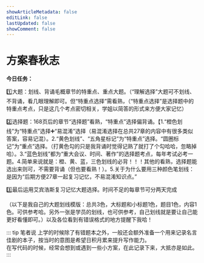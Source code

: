 ```yaml
---
showArticleMetadata: false
editLink: false
lastUpdated: false
showComment: false
---
```


# 方案春秋志

**今日任务：**

1️⃣大题：划线、背诵毛概章节的特重点、重点大题。（“理解选择”大题可不划线、不背诵，看几眼理解即可。但“特重点选择”需看熟，（“特重点选择”是选择题中的特重点考点，只是这几个考点密切相关，学姐以简答的形式来方便大家记忆）

2️⃣选择题：168页后的章节“选择题”看熟，“特重点”选择偏背诵。【1.“橙色划线”为“特重点”选择➕“易混淆”选择（易混淆选择在总共27章的内容中有很多类似答案，容易记混）。2.“黄色划线”、“五角星标记”为“特重点”选择。“圆圈标记”为“重点”选择。（打黄色勾的只是我背诵时觉得记熟了就打了个勾哈哈，忽略掉哈）。3.“蓝色划线”都为“重大会议、时间、著作”的选择题考点，每年考试必考一题。4.简单来说就是：橙、黄、蓝，三色划线的必背！！！其他的看熟，选择题能选出来则可，不需要背诵（但也要看熟！）。5.关于为什么要用三种颜色笔划线：是因为“后期方便27章一起复习记忆，不易混淆知识点。”

3️⃣最后运用艾宾浩斯复习记忆大题选择。时间不足的每章节可分两天完成

 

（以下是我自己的大题划线模版：总共3色，大标题和小标题1色，题目1色，内容1色。可供参考哈。另外一张是学员的划线，也可供参考，自己划线就是要让自己能更好看懂即可。）以及各位看到有错误格式的地方提醒下我哈！

::: tip 笔者说
上学的时候除了有错题本之外，一般还会额外准备一个用来记录名言佳剧的本子，按当时的意图是希望日积月累来提升写作能力。  
在写代码的时候，经常会想到或遇到一些小方案，在此记录下来，大抵亦是如此。
:::
